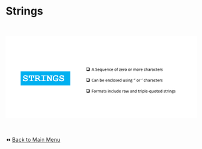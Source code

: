 # Strings

&nbsp;


![Python Strings Data Types](../../img/strings.png)


&nbsp;

:rewind: [Back to Main Menu](https://github.com/kumar1987an/Python_Sept2021_Tutorials/blob/root/README.md)
